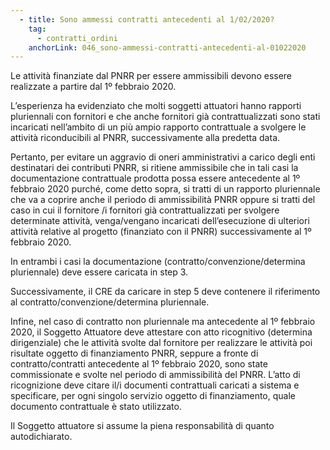 ```yaml
---
  - title: Sono ammessi contratti antecedenti al 1/02/2020?
    tag:
      - contratti_ordini
    anchorLink: 046_sono-ammessi-contratti-antecedenti-al-01022020
---
```


Le attività finanziate dal PNRR per essere ammissibili devono essere realizzate a partire dal 1º febbraio 2020.

L’esperienza ha evidenziato che molti soggetti attuatori hanno rapporti pluriennali con fornitori e che anche fornitori già contrattualizzati sono stati incaricati nell’ambito di un più ampio rapporto contrattuale a svolgere le attività riconducibili al PNRR, successivamente alla predetta data.

Pertanto, per evitare un aggravio di oneri amministrativi a carico degli enti destinatari dei contributi PNRR, si ritiene ammissibile che in tali casi la documentazione contrattuale prodotta possa essere antecedente al 1º febbraio 2020 purché, come detto sopra, si tratti di un rapporto pluriennale che va a coprire anche il periodo di ammissibilità PNRR oppure si tratti del caso in cui il fornitore /i fornitori già contrattualizzati per svolgere determinate attività, venga/vengano incaricati dell’esecuzione di ulteriori attività relative al progetto (finanziato con il PNRR) successivamente al 1º febbraio 2020.

In entrambi i casi la documentazione (contratto/convenzione/determina pluriennale) deve essere caricata in step 3.

Successivamente, il CRE da caricare in step 5 deve contenere il riferimento al contratto/convenzione/determina pluriennale.

Infine, nel caso di contratto non pluriennale ma antecedente al 1º febbraio 2020, il Soggetto Attuatore deve attestare con atto ricognitivo (determina dirigenziale) che le attività svolte dal fornitore per realizzare le attività poi risultate oggetto di finanziamento PNRR, seppure a fronte di contratto/contratti antecedente al 1º febbraio 2020, sono state commissionate e svolte nel periodo di ammissibilità del PNRR.
L’atto di ricognizione deve citare il/i documenti contrattuali caricati a sistema e specificare, per ogni singolo servizio oggetto di finanziamento, quale documento contrattuale è stato utilizzato.

Il Soggetto attuatore si assume la piena responsabilità di quanto autodichiarato.
